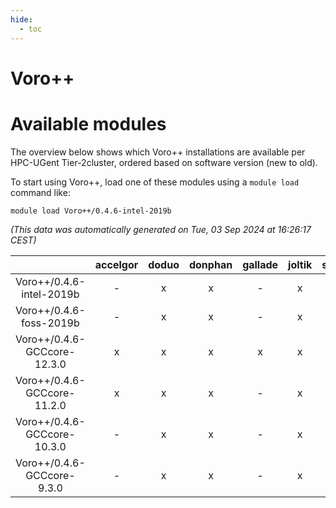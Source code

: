 ```yaml
---
hide:
  - toc
---
```


Voro++
======

# Available modules


The overview below shows which Voro++ installations are available per HPC-UGent Tier-2cluster, ordered based on software version (new to old).

To start using Voro++, load one of these modules using a `module load` command like:

```shell
module load Voro++/0.4.6-intel-2019b
```

*(This data was automatically generated on Tue, 03 Sep 2024 at 16:26:17 CEST)*  

| |accelgor|doduo|donphan|gallade|joltik|shinx|skitty|
| :---: | :---: | :---: | :---: | :---: | :---: | :---: | :---: |
|Voro++/0.4.6-intel-2019b|-|x|x|-|x|-|x|
|Voro++/0.4.6-foss-2019b|-|x|x|-|x|-|x|
|Voro++/0.4.6-GCCcore-12.3.0|x|x|x|x|x|x|x|
|Voro++/0.4.6-GCCcore-11.2.0|x|x|x|-|x|-|x|
|Voro++/0.4.6-GCCcore-10.3.0|-|x|x|-|x|-|x|
|Voro++/0.4.6-GCCcore-9.3.0|-|x|x|-|x|-|x|
